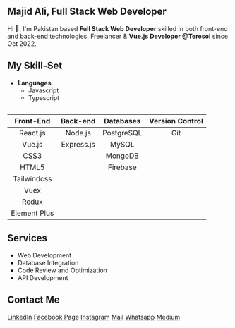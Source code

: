 ## Majid Ali, Full Stack Web Developer

Hi 👋, I'm Pakistan based **Full Stack Web Developer** skilled in both front-end and back-end technologies. Freelancer & **Vue.js Developer @Teresol** since Oct 2022.
## My Skill-Set
- **Languages**
    - Javascript
    - Typescript
##
|    Front-End        |    Back-end     |    Databases          |    Version Control          |
|    :------------:   |    :-------:    |    :-------------:    |    :-------------------:    |
|    React.js         |    Node.js      |    PostgreSQL         |    Git                      |
|    Vue.js           |    Express.js   |    MySQL              |
|    CSS3             |                 |    MongoDB            |
|    HTML5            |                 |    Firebase           |         
|    Tailwindcss      |
|    Vuex             |
|    Redux            |
|    Element Plus     |

## Services
- Web Development
- Database Integration
- Code Review and Optimization
- API Development


## Contact Me
[LinkedIn](https://www.linkedin.com/in/majid-ali-074b97245/)
[Facebook Page](https://www.facebook.com/groups/246606200063950/?ref=share_group_link)
[Instagram](https://instagram.com/majid_ali_wattu?utm_source=qr&igshid=ZDc4ODBmNjlmNQ%3D%3D)
[Mail](mailto:majidaliqau@gmail.com)
[Whatsapp](https://wa.me/923275065850)
[Medium](https://medium.com/@majid.teresol)
